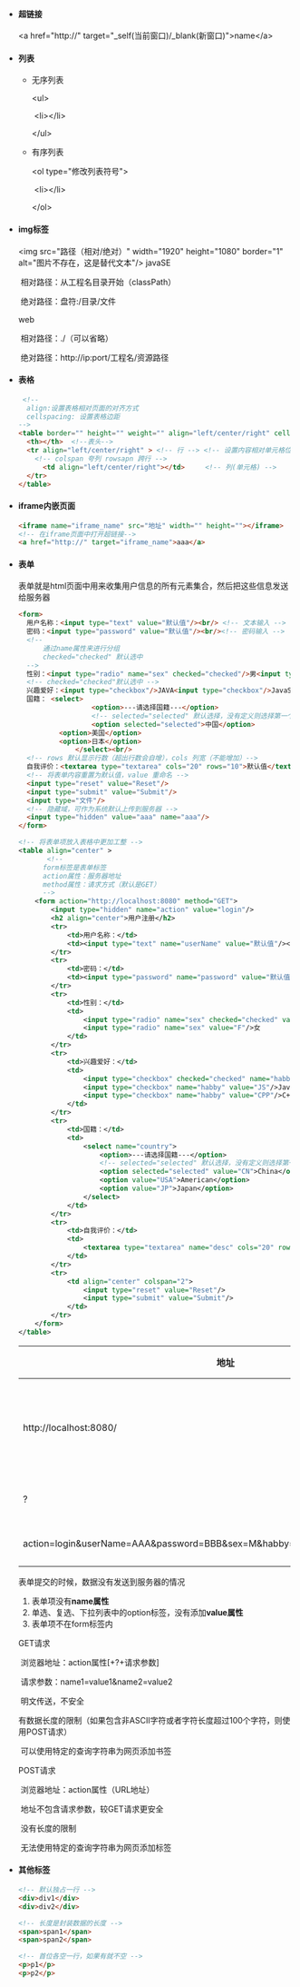 - #### 超链接

  \<a href="http://" target="\_self(当前窗口)/\_blank(新窗口)">name\</a>

- #### 列表

  - 无序列表

    \<ul>

    ​	\<li>\</li>

    \</ul>

  - 有序列表

    \<ol type="修改列表符号">

    ​	\<li>\</li>

    \</ol>

- #### img标签

  \<img src="路径（相对/绝对）" width="1920" height="1080"  border="1" alt="图片不存在，这是替代文本"/\>
  javaSE

  ​	相对路径：从工程名目录开始（classPath）

  ​	绝对路径：盘符:/目录/文件

  web

  ​	相对路径：./（可以省略）

  ​	绝对路径：http://ip:port/工程名/资源路径

- #### 表格

  ```html
   <!-- 
  	align:设置表格相对页面的对齐方式 
  	cellspacing: 设置表格边距
  -->
  <table border="" height="" weight="" align="left/center/right" cellspacing="0">
    <th></th>  <!--表头-->
  	<tr align="left/center/right" >	<!-- 行 --> <!-- 设置内容相对单元格位置 -->
      <!-- colspan 夸列 rowsapn 跨行 -->
  		<td align="left/center/right"></td> 	<!-- 列(单元格) -->
  	</tr>
  </table>
  ```

- #### iframe内嵌页面

  ```html
  <iframe name="iframe_name" src="地址" width="" height=""></iframe>
  <!-- 在iframe页面中打开超链接-->
  <a href="http://" target="iframe_name">aaa</a> 
  ```

- #### 表单

  表单就是html页面中用来收集用户信息的所有元素集合，然后把这些信息发送给服务器

  ```html
  <form>
    用户名称：<input type="text" value="默认值"/><br/> <!-- 文本输入 -->
    密码：<input type="password" value="默认值"/><br/><!-- 密码输入 -->
    <!-- 
  		通过name属性来进行分组 
  		checked="checked" 默认选中
  	-->
    性别：<input type="radio" name="sex" checked="checked"/>男<input type="radio" name="sex">女<br/>
    <!-- checked="checked"默认选中 -->
    兴趣爱好：<input type="checkbox"/>JAVA<input type="checkbox"/>JavaScript<input type="checkbox"/>C++<br/>
    国籍：	<select>
    				<option>---请选择国籍---</option>
    				<!-- selected="selected" 默认选择，没有定义则选择第一个 -->
    				<option selected="selected">中国</option>
            <option>美国</option>
            <option>日本</option>
    			</select><br/>
    <!-- rows 默认显示行数（超出行数会自增），cols 列宽（不能增加）-->
    自我评价：<textarea type="textarea" cols="20" rows="10">默认值</textarea><br/>
    <!-- 将表单内容重置为默认值，value 重命名 -->
    <input type="reset" value="Reset"/>
    <input type="submit" value="Submit"/>
    <input type="文件"/>
    <!-- 隐藏域，可作为系统默认上传到服务器 -->
    <input type="hidden" value="aaa" name="aaa"/>
  </form>
  ```

  ```xml
  <!-- 将表单项放入表格中更加工整 -->
  <table align="center" >
    	 <!--
      	form标签是表单标签
        action属性：服务器地址
        method属性：请求方式（默认是GET）
    	-->
      <form action="http://localhost:8080" method="GET">
          <input type="hidden" name="action" value="login"/>
          <h2 align="center">用户注册</h2>
          <tr>
              <td>用户名称：</td>
              <td><input type="text" name="userName" value="默认值"/></td>
          </tr>
          <tr>
              <td>密码：</td>
              <td><input type="password" name="password" value="默认值"/></td>
          </tr>
          <tr>
              <td>性别：</td>
              <td>
                  <input type="radio" name="sex" checked="checked" value="M"/>男
                  <input type="radio" name="sex" value="F"/>女
              </td>
          </tr>
          <tr>
              <td>兴趣爱好：</td>
              <td>
                  <input type="checkbox" checked="checked" name="habby" value="JAVA"/>JAVA
                  <input type="checkbox" name="habby" value="JS"/>JavaScript
                  <input type="checkbox" name="habby" value="CPP"/>C++
              </td>
          </tr>
          <tr>
              <td>国籍：</td>
              <td>
                  <select name="country">
                      <option>---请选择国籍---</option>
                      <!-- selected="selected" 默认选择，没有定义则选择第一个 -->
                      <option selected="selected" value="CN">China</option>
                      <option value="USA">American</option>
                      <option value="JP">Japan</option>
                  </select>
              </td>
          </tr>
          <tr>
              <td>自我评价：</td>
              <td>
                  <textarea type="textarea" name="desc" cols="20" rows="10">默认值</textarea>
              </td>
          </tr>
          <tr>
              <td align="center" colspan="2">
                  <input type="reset" value="Reset"/>
                  <input type="submit" value="Submit"/>
              </td>
          </tr>
      </form>
  </table>
  ```

  | 地址                                                         | 含义           |
  | ------------------------------------------------------------ | -------------- |
  | http://localhost:8080/                                       | 服务器请求地址 |
  | ?                                                            | 分隔符         |
  | action=login&userName=AAA&password=BBB&sex=M&habby=JAVA&country=CN&desc=CCC | 表单值         |

  表单提交的时候，数据没有发送到服务器的情况

   	1. 	表单项没有**name属性**
   	2. 	单选、复选、下拉列表中的option标签，没有添加**value属性**
   	3. 	表单项不在form标签内

  GET请求

  ​	浏览器地址：action属性[+?+请求参数]

  ​		请求参数：name1=value1&name2=value2

  ​	明文传送，不安全

  ​	有数据长度的限制（如果包含非ASCII字符或者字符长度超过100个字符，则使用POST请求）

  ​	可以使用特定的查询字符串为网页添加书签

  POST请求

  ​	浏览器地址：action属性（URL地址）

  ​	地址不包含请求参数，较GET请求更安全

  ​	没有长度的限制

  ​	无法使用特定的查询字符串为网页添加标签

- #### 其他标签

  ```html
  <!-- 默认独占一行 -->
  <div>div1</div>
  <div>div2</div>
  
  <!-- 长度是封装数据的长度 -->
  <span>span1</span>
  <span>span2</span>
  
  <!-- 首位各空一行，如果有就不空 -->
  <p>p1</p>
  <p>p2</p>
  ```

  